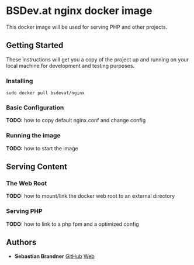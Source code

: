 # BSDev.at nginx docker image

This docker image will be used for serving PHP and other projects.

## Getting Started

These instructions will get you a copy of the project up and running on your
local machine for development and testing purposes.

### Installing

```
sudo docker pull bsdevat/nginx
```

### Basic Configuration

**TODO:** how to copy default nginx.conf and change config

### Running the image

**TODO:** how to start the image

## Serving Content

### The Web Root

**TODO:** how to mount/link the docker web root to an external directory

### Serving PHP

**TODO:** how to link to a php fpm and a optimized config



## Authors
* **Sebastian Brandner** [GitHub](https://github.com/sebastianbrandner) [Web](https://bsdev.at)
